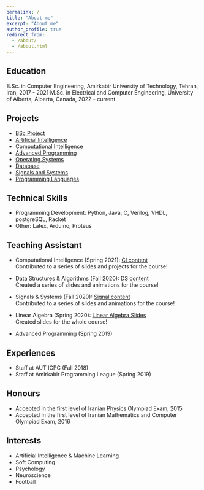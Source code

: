 ```yaml
---
permalink: /
title: "About me"
excerpt: "About me"
author_profile: true
redirect_from: 
  - /about/
  - /about.html
---
```



Education
------
B.Sc. in Computer Engineering, Amirkabir University of Technology, Tehran, Iran, 2017 - 2021
M.Sc. in Electrical and Computer Engineering, University of Alberta, Alberta, Canada, 2022 - current


Projects
------
* [BSc Project](https://github.com/MatinTavakoli/BSc-Project)
* [Artificial Intelligence](https://github.com/MatinTavakoli/Artificial-Intelligence)
* [Computational Intelligence](https://github.com/MatinTavakoli/Computational-Intelligence)
* [Advanced Programming](https://github.com/MatinTavakoli/Advanced-Programming)
* [Operating Systems](https://github.com/MatinTavakoli/Operating-Systems)
* [Database](https://github.com/MatinTavakoli/Database)
* [Signals and Systems](https://github.com/MatinTavakoli/SignalsAndSystems)
* [Programming Languages](https://github.com/MatinTavakoli/Programming-Languages)


Technical Skills
-----
* Programming Development: Python, Java, C, Verilog, VHDL, postgreSQL, Racket
* Other: Latex, Arduino, Proteus


Teaching Assistant
------
* Computational Intelligence (Spring 2021): [CI content](https://github.com/HosseinZaredar/Computational-Intelligence)
<br>Contributed to a series of slides and projects for the course!

* Data Structures & Algorithms (Fall 2020): [DS content](https://github.com/MatinTavakoli/Data-Structures-and-Algorithms)
<br>Created a series of slides and animations for the course!

* Signals & Systems (Fall 2020): [Signal content](https://github.com/HosseinZaredar/Signals-and-Systems)
<br>Contributed to a series of slides and animations for the course!

* Linear Algebra (Spring 2020): [Linear Algebra Slides](https://github.com/MatinTavakoli/Linear-Algebra)
<br>Created slides for the whole course!

* Advanced Programming (Spring 2019)


Experiences
------
* Staff at AUT ICPC (Fall 2018)
* Staff at Amirkabir Programming League (Spring 2019)


Honours
------
* Accepted in the first level of Iranian Physics Olympiad Exam, 2015
* Accepted in the first level of Iranian Mathematics and Computer Olympiad Exam, 2016


Interests
------
* Artificial Intelligence & Machine Learning
* Soft Computing
* Psychology
* Neuroscience
* Football

